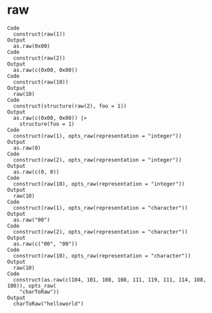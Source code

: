 # raw

    Code
      construct(raw(1))
    Output
      as.raw(0x00)
    Code
      construct(raw(2))
    Output
      as.raw(c(0x00, 0x00))
    Code
      construct(raw(10))
    Output
      raw(10)
    Code
      construct(structure(raw(2), foo = 1))
    Output
      as.raw(c(0x00, 0x00)) |>
        structure(foo = 1)
    Code
      construct(raw(1), opts_raw(representation = "integer"))
    Output
      as.raw(0)
    Code
      construct(raw(2), opts_raw(representation = "integer"))
    Output
      as.raw(c(0, 0))
    Code
      construct(raw(10), opts_raw(representation = "integer"))
    Output
      raw(10)
    Code
      construct(raw(1), opts_raw(representation = "character"))
    Output
      as.raw("00")
    Code
      construct(raw(2), opts_raw(representation = "character"))
    Output
      as.raw(c("00", "00"))
    Code
      construct(raw(10), opts_raw(representation = "character"))
    Output
      raw(10)
    Code
      construct(as.raw(c(104, 101, 108, 108, 111, 119, 111, 114, 108, 100)), opts_raw(
        "charToRaw"))
    Output
      charToRaw("helloworld")

